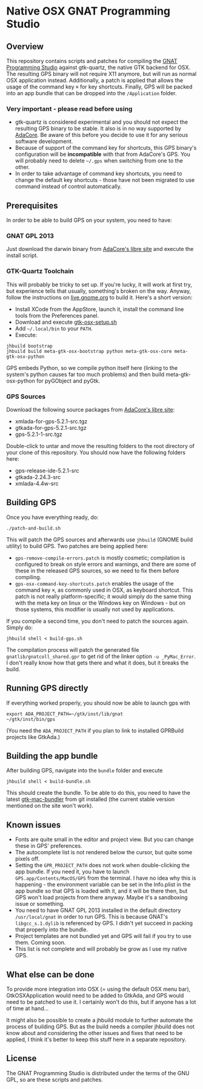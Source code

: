 # Native OSX GNAT Programming Studio

## Overview

This repository contains scripts and patches for compiling the [GNAT Programming Studio][1]
against gtk-quartz, the native GTK backend for OSX. The resulting GPS binary will not
require X11 anymore, but will run as normal OSX application instead. Additionally, a patch
is applied that allows the usage of the command key `⌘` for key shortcuts. Finally, GPS will
be packed into an app bundle that can be dropped into the `/Application` folder.

### Very important - please read before using

 * gtk-quartz is considered experimental and you should not expect the resulting GPS
   binary to be stable. It also is in no way supported by [AdaCore][2]. Be aware of this before
   you decide to use it for any serious software development.
 * Because of support of the command key for shortcuts, this GPS binary's configuration will
   be **incompatible** with that from AdaCore's GPS. You will probably need to delete `~/.gps`
   when switching from one to the other.
 * In order to take advantage of command key shortcuts, you need to change the default key shortcuts -
   those have not been migrated to use command instead of control automatically.

## Prerequisites

In order to be able to build GPS on your system, you need to have:

### GNAT GPL 2013

Just download the darwin binary from [AdaCore's libre site][3] and execute the install script.

### GTK-Quartz Toolchain

This will probably be tricky to set up. If you're lucky, it will work at first try, but experience
tells that usually, something's broken on the way. Anyway, follow the instructions on
[live.gnome.org][4] to build it. Here's a short version:
   
 * Install XCode from the AppStore, launch it, install the command line tools from the
   Preferences panel.
 * Download and execute [gtk-osx-setup.sh][5]
 * Add `~/.local/bin` to your `PATH`.
 * Execute:

<!-- ends the markdown list -->

    jhbuild bootstrap
    jhbuild build meta-gtk-osx-bootstrap python meta-gtk-osx-core meta-gtk-osx-python

GPS embeds Python, so we compile python itself here (linking to the system's python causes far too
much problems) and then build meta-gtk-osx-python for pyGObject and pyGtk.

### GPS Sources

Download the following source packages from [AdaCore's libre site][3]:

 * xmlada-for-gps-5.2.1-src.tgz
 * gtkada-for-gps-5.2.1-src.tgz
 * gps-5.2.1-1-src.tgz

Double-click to untar and move the resulting folders to the root directory of your clone of
this repository. You should now have the following folders here:

 * gps-release-ide-5.2.1-src
 * gtkada-2.24.3-src
 * xmlada-4.4w-src

## Building GPS

Once you have everything ready, do:

    ./patch-and-build.sh

This will patch the GPS sources and afterwards use `jhbuild` (GNOME build utility) to build GPS.
Two patches are being applied here:

 * `gps-remove-compile-errors.patch` is  mostly cosmetic; compilation is configured to break on
   style errors and warnings, and there are some of these in the released GPS sources, so we need
   to fix them before compiling.
 * `gps-osx-command-key-shortcuts.patch` enables the usage of the command key `⌘`, as commonly used
   in OSX, as keyboard shortcut. This patch is not really platform-specific; it would simply do the
   same thing with the meta key on linux or the Windows key on Windows - but on those systems, this
   modifier is usually not used by applications.

If you compile a second time, you don't need to patch the sources again. Simply do:

    jhbuild shell < build-gps.sh

The compilation process will patch the generated file `gnatlib/gnatcoll_shared.gpr` to get rid
of the linker option `-u _PyMac_Error`. I don't really know how that gets there and what it does, but
it breaks the build.

## Running GPS directly

If everything worked properly, you should now be able to launch gps with

    export ADA_PROJECT_PATH=~/gtk/inst/lib/gnat
    ~/gtk/inst/bin/gps

(You need the `ADA_PROJECT_PATH` if you plan to link to installed GPRBuild projects like GtkAda.)

## Building the app bundle

After building GPS, navigate into the `bundle` folder and execute

    jhbuild shell < build-bundle.sh

This should create the bundle. To be able to do this, you need to have the latest
[gtk-mac-bundler][6] from git installed (the current stable version mentioned on the site won't work).

## Known issues

 * Fonts are quite small in the editor and project view. But you can change these in GPS' preferences.
 * The autocomplete list is not rendered below the cursor, but quite some pixels off.
 * Setting the `GPR_PROJECT_PATH` does not work when double-clicking the app bundle. If you need it,
   you have to launch `GPS.app/Contents/MacOS/GPS` from the terminal. I have no idea why this is
   happening - the environment variable can be set in the Info.plist in the app bundle so that GPS is
   loaded with it, and it will be there then, but GPS won't load projects from there anyway. Maybe it's
   a sandboxing issue or something.
 * You need to have GNAT GPL 2013 installed in the default directory `/usr/local/gnat` in order to run
   GPS. This is because GNAT's `libgcc_s.1.dylib` is referenced by GPS. I didn't yet succeed in
   packing that properly into the bundle.
 * Project templates are not bundled yet and GPS will fail if you try to use them. Coming soon.
 * This list is not complete and will probably be grow as I use my native GPS.

## What else can be done

To provide more integration into OSX (= using the default OSX menu bar), GtkOSXApplication would need
to be added to GtkAda, and GPS would need to be patched to use it. I certainly won't do this, but if
anyone has a lot of time at hand...

It might also be possible to create a jhbuild module to further automate the process of building
GPS. But as the build needs a compiler jhbuild does not know about and considering the other issues
and fixes that need to be applied, I think it's better to keep this stuff here in a separate
repository.

## License

The GNAT Programming Studio is distributed under the terms of the GNU GPL, so are these scripts and
patches.



 [1]: http://libre.adacore.com/tools/gps/
 [2]: http://www.adacore.com/
 [3]: http://libre.adacore.com/i
 [4]: https://live.gnome.org/GTK%2B/OSX/Building
 [5]: http://git.gnome.org/browse/gtk-osx/plain/gtk-osx-build-setup.sh
 [6]: https://live.gnome.org/GTK%2B/OSX/Bundling
